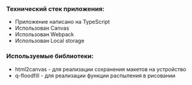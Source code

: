 ### Технический стек приложения:  
* Приложение написано на TypeScript  
* Использован Canvas  
* Использован Webpack  
* Использован Local storage  
  
### Используемые библиотеки:  
* html2canvas - для реализации сохранения макетов на устройство  
* q-floodfill - для реализации функции распыления в рисовании  
